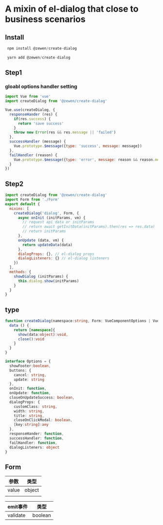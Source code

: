 # A mixin of el-dialog that close to business scenarios

## Install

```js
 npm install @zewen/create-dialog
 
 yarn add @zewen/create-dialog
```

## Step1
### gloabl options handler setting

```js
import Vue from 'vue'
import createDialog from '@zewen/create-dialog'

Vue.use(createDialog, {
  responseHander (res) {
    if(res.success) {
      return 'save success'
    }
    throw new Error(res && res.message || 'failed')
  },
  successHandler (message) {
    Vue.prototype.$message({type: 'success', message: message})
  },
  failHandler (reason) {
    Vue.prototype.$message({type: 'error', message: reason && reason.message || reason})
  }
})

```

## Step2

```js
import createDialog from '@zewen/create-dialog'
import Form from './Form'
export default {
  mixins: [
    createDialog('dialog', Form, {
      async onInit (initParams, vm) {
        // request api data or initParams
        // return await getInitData(initParams).then(res => res.data)
        // return initParams
      },
      onUpdate (data, vm) {
        return updateData(data)
      },
      dialogProps: {}, // el-dialog props
      dialogListeners: {} // el-dialog listeners
    })
  ],
  methods: {
    showDialog (initParams) {
      this.dialog.show(initParams)
    }
  }
}

```

## type

```ts
function createDialog(namespace:string, Form: VueComponentOptions | VueConstructor, options: Options): {
  data () {
    return [namespace]{
      show(data:object):void,
      close():void
    }
  }
}

interface Options = {
  showFooter:boolean,
  buttons: {
    cancel: string,
    update: string
  },
  onInit: function,
  onUpdate: function,
  closeOnUpdateSuccess: boolean,
  dialogProps: {
    customClass: string,
    width: string,
    title: string,
    closeOnClickModal: boolean,
    [key:string]:any
  },
  responseHander: function,
  successHandler: function,
  failHandler: function,
  dialogListeners: object
}

```

## Form

| 参数  | 类型   |
|-------|--------|
| value | object |
|       |        |



| emit事件 | 类型    |
|----------|---------|
| validate | boolean |

